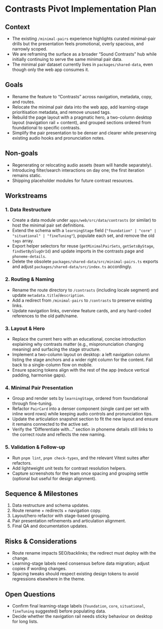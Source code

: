 # Contrasts Pivot Implementation Plan

## Context
- The existing `/minimal-pairs` experience highlights curated minimal-pair drills but the presentation feels promotional, overly spacious, and narrowly scoped.
- We are reframing the surface as a broader “Sound Contrasts” hub while initially continuing to serve the same minimal pair data.
- The minimal pair dataset currently lives in `packages/shared-data`, even though only the web app consumes it.

## Goals
- Rename the feature to “Contrasts” across navigation, metadata, copy, and routes.
- Relocate the minimal pair data into the web app, add learning-stage prioritisation metadata, and remove unused tags.
- Rebuild the page layout with a pragmatic hero, a two-column desktop layout (navigation rail + content), and grouped sections ordered from foundational to specific contrasts.
- Simplify the pair presentation to be denser and clearer while preserving existing audio hooks and pronunciation notes.

## Non-goals
- Regenerating or relocating audio assets (team will handle separately).
- Introducing filter/search interactions on day one; the first iteration remains static.
- Shipping placeholder modules for future contrast resources.

## Workstreams

### 1. Data Restructure
- Create a data module under `apps/web/src/data/contrasts` (or similar) to host the minimal pair set definitions.
- Extend the schema with a `learningStage` field (`"foundation" | "core" | "situational" | "fineTuning"`), populate each set, and remove the old `tags` array.
- Export helper selectors for reuse (`getMinimalPairSets`, `getSetsByStage`, `findSetBySlugOrId`) and update imports in the contrasts page and `phoneme-details`.
- Delete the obsolete `packages/shared-data/src/minimal-pairs.ts` exports and adjust `packages/shared-data/src/index.ts` accordingly.

### 2. Routing & Naming
- Rename the route directory to `/contrasts` (including locale segment) and update `metadata.title`/`description`.
- Add a redirect from `/minimal-pairs` to `/contrasts` to preserve existing links.
- Update navigation links, overview feature cards, and any hard-coded references to the old path/name.

### 3. Layout & Hero
- Replace the current hero with an educational, concise introduction explaining why contrasts matter (e.g., mispronunciation changing meaning) and surfacing the stage structure.
- Implement a two-column layout on desktop: a left navigation column listing the stage anchors and a wider right column for the content. Fall back to a single-column flow on mobile.
- Ensure spacing tokens align with the rest of the app (reduce vertical padding, harmonise gaps).

### 4. Minimal Pair Presentation
- Group and render sets by `learningStage`, ordered from foundational through fine-tuning.
- Refactor `PairCard` into a denser component (single card per set with inline word rows) while keeping audio controls and pronunciation tips.
- Update the articulation snapshot section to fit the new layout and ensure it remains connected to the active set.
- Verify the “Differentiate with…” section in phoneme details still links to the correct route and reflects the new naming.

### 5. Validation & Follow-up
- Run `pnpm lint`, `pnpm check-types`, and the relevant Vitest suites after refactors.
- Add lightweight unit tests for contrast resolution helpers.
- Capture screenshots for the team once spacing and grouping settle (optional but useful for design alignment).

## Sequence & Milestones
1. Data restructure and schema updates.
2. Route rename + redirects + navigation copy.
3. Layout/hero refactor with stage-based grouping.
4. Pair presentation refinements and articulation alignment.
5. Final QA and documentation updates.

## Risks & Considerations
- Route rename impacts SEO/backlinks; the redirect must deploy with the change.
- Learning-stage labels need consensus before data migration; adjust copies if wording changes.
- Spacing tweaks should respect existing design tokens to avoid regressions elsewhere in the theme.

## Open Questions
- Confirm final learning-stage labels (`foundation`, `core`, `situational`, `fineTuning` suggested) before populating data.
- Decide whether the navigation rail needs sticky behaviour on desktop for long lists.

